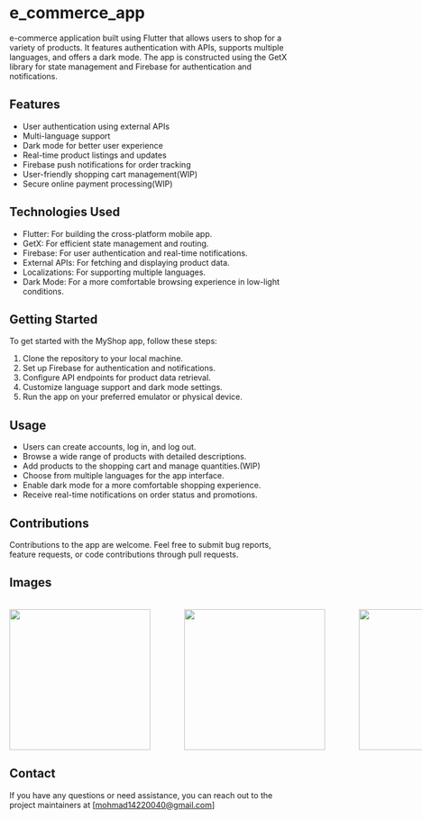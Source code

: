 # e_commerce_app

e-commerce application built using Flutter that allows users to shop for a variety of products. It features authentication with APIs, supports multiple languages, and offers a dark mode. The app is constructed using the GetX library for state management and Firebase for authentication and notifications.

## Features

- User authentication using external APIs
- Multi-language support
- Dark mode for better user experience
- Real-time product listings and updates
- Firebase push notifications for order tracking
- User-friendly shopping cart management(WIP)
- Secure online payment processing(WIP)

## Technologies Used

- Flutter: For building the cross-platform mobile app.
- GetX: For efficient state management and routing.
- Firebase: For user authentication and real-time notifications.
- External APIs: For fetching and displaying product data.
- Localizations: For supporting multiple languages.
- Dark Mode: For a more comfortable browsing experience in low-light conditions.

## Getting Started

To get started with the MyShop app, follow these steps:

1. Clone the repository to your local machine.
2. Set up Firebase for authentication and notifications.
3. Configure API endpoints for product data retrieval.
4. Customize language support and dark mode settings.
5. Run the app on your preferred emulator or physical device.

## Usage

- Users can create accounts, log in, and log out.
- Browse a wide range of products with detailed descriptions.
- Add products to the shopping cart and manage quantities.(WIP)
- Choose from multiple languages for the app interface.
- Enable dark mode for a more comfortable shopping experience.
- Receive real-time notifications on order status and promotions.

## Contributions

Contributions to the app are welcome. Feel free to submit bug reports, feature requests, or code contributions through pull requests.

## Images
<br>
<div style="display: flex; flex-direction: row; gap: 60px;">
  <img height="250px" src="https://i.postimg.cc/hvhZRhpT/Screenshot-1696551706.png"></img>
  <img height="250px" src="https://i.postimg.cc/c45y8Vv4/Screenshot-1696551741.png"></img>
  <img height="250px" src="https://i.postimg.cc/x8h59ydY/Screenshot-1696551780.png"></img>
  <img height="250px" src="https://i.postimg.cc/c45y8Vv4/Screenshot-1696551741.png"></img>
  <img height="250px" src="https://i.postimg.cc/3Rpmg5rM/Screenshot-1696551744.png"></img>
</div>

## Contact
If you have any questions or need assistance, you can reach out to the project maintainers at [mohmad14220040@gmail.com]

